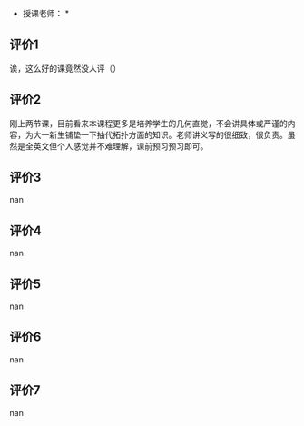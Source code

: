 - 授课老师： * 

## 评价1

诶，这么好的课竟然没人评（）
## 评价2

刚上两节课，目前看来本课程更多是培养学生的几何直觉，不会讲具体或严谨的内容，为大一新生铺垫一下抽代拓扑方面的知识。老师讲义写的很细致，很负责。虽然是全英文但个人感觉并不难理解，课前预习预习即可。
## 评价3

nan
## 评价4

nan
## 评价5

nan
## 评价6

nan
## 评价7

nan
